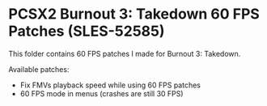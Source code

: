 # PCSX2 Burnout 3: Takedown 60 FPS Patches (SLES-52585)

This folder contains 60 FPS patches I made for Burnout 3: Takedown.

Available patches:
- Fix FMVs playback speed while using 60 FPS patches
- 60 FPS mode in menus (crashes are still 30 FPS)
